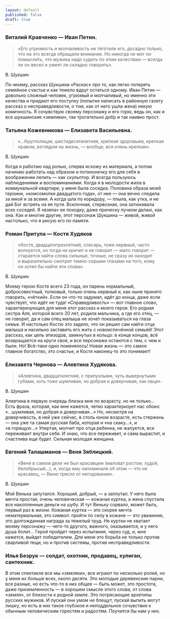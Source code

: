 ```yaml
---
layout: default
published: false
draft: true
---
```


### Виталий Кравченко — Иван Петин.



> «Его угрюмость и молчаливость не тяготили его, досадно только, что на это всегда обращали внимание. Но никогда не мог он помыслить, что мужика надо судить по этим качествам — всегда ли он весел и умеет ли складно говорить».

В. Шукшин

По-моему, рассказ Шукшина «Раскас» про то, как легко потерять семейное счастье и как тяжело вдруг остаться одному. Иван Петин — довольно сложный человек, угрюмый и молчаливый, но именно эти качества и придают его поступку (попытке написать в районную газету рассказ о несправедливости, о том, как от него ушла жена) некую комичность. Я сочувствую своему персонажу и его горю, ведь он, как и все шукшинские «земляки», так трогательно добр и так наивно прост.

### Татьяна Кожевникова — Елизавета Васильевна.

> «…Круглолицая, шестидесятилетняя, крепкая здоровьем, крепкая нравом, взглядом на жизнь, — вообще, вся очень крепкая».

В. Шукшин

Когда я работаю над ролью, сперва исхожу из материала, а потом начинаю работать над образом и потихонечку его для себя в воображении лепить — как скульптор. И всегда пользуюсь наблюдениями и воспоминаниями. Когда я в молодости жила в коммунальной квартире, у меня была соседка. Половина образа моей героини, «комсомолки двадцатого года», от нее — она вечно следила за мной и за всеми. А когда шла по коридору, — плыла, как утка, и не дай Бог встрять на ее пути. Всклочная, стервозная, она затюкивала всех соседей. Я «взяла» ее походку, даже прическу пучком делаю, как она. Как и многие другие, этот персонаж Шукшина — живой, живой настолько, что я рисую его по памяти.

### Роман Притула — Костя Худяков

> «Костя, двадцатитрехлетний, слесарь, тоже нервный, часто волнуется, но тогда не кричит и не говорит — мало говорит — старается найти слова сильные, точные, не сразу их находит и выразительно смотрит темно-серыми глазами на того, кому он хотел бы найти эти слова».

В. Шукшин

Моему герою Косте всего 23 года, он парень нормальный, добросовестный, толковый, только очень нервный и, как ныне принято говорить, «чёткий». Если он что-то задумал, идёт до конца, даже если чувствует, что идёт не туда! «Справедливость» — вот главное слово, характеризующее для меня этот рассказ и моего героя. Его родная сестра Аля, которой всего 20 лет, родила мальчика, а где его отец, — не говорит, да и сам отец малыша не хочет показываться на глаза семье. И настолько Костю это задело, что он решил сам найти отца малыша и насильно заставить его жить с новоиспечённой семьёй! Этот рассказ, как цепь эпизодов, замкнутых в кольцо: в конце концов, всё возвращается на круги своя, и все персонажи остаются с тем, с чем и были. Но! Всё-таки одно поменялось! Новая жизнь — это самое главное богатство, это счастье, и Костя наконец-то это понимает!

### Елизавета Чернова — Алевтина Худякова.

> «Алевтина, двадцатилетняя, с припухлыми, чуть вывернутыми губами, хоть тоже шумливая, но добрая и доверчивая, как овца».

В. Шукшин

Алевтина в первую очередь близка мне по возрасту, но не только… Есть фраза, которая, как мне кажется, четко характеризует нас обоих: «…шумливая, но добрая и доверчивая…» Но, несмотря на доверчивость, в ней уже сейчас, в столь юном возрасте, есть стержень — она уже та самая русская баба, которая и «на скаку…», и «в горящую…» Упертая, молчит про отца ребенка, не жалуется, все переживает внутри себя. И знаю, что все переживет, и сама вырастит, и счастлива еще будет. Сильная молодая женщина.

### Евгений Талашманов — Веня Зяблицкий.

> «Веня в самом деле не был красавцем (маловат ростом, худой, белобрысый…), и, когда ему напоминали об этом — что не красавец, — Веню трясло от негодования».

В. Шукшин

Мой Венька запутался. Хороший, добрый, — а заплутал. У него была мечта простая, очень человеческая — кожаная куртка, а жена спустила все накопленные деньги на шубу. И тут Веньку сорвало, может быть, первый раз в жизни. Кожаная куртка — это скорее мечта нематериальная, это символ: пройти по селу в кожане — это уважение, это долгожданная награда за тяжелый труд. Не куртки не хватает моему персонажу — чего-то другого, важного, оказывается, и у него душа болит… Герой пройдет через испытания, через суд, и, мне кажется, выйдет победителем. Для меня это борьба не только против сварливой тещи, но и против системы, против несправедливости.

### Илья Безрук — солдат, охотник, продавец, хулиган, сантехник.

В этом спектакле все мы «земляки», все играют по несколько ролей, но у меня их больше всех, около десяти. Это молодые деревенские парни, все разные, но есть что-то в них общее — быть может, это простота, даже приземленность — в хорошем смысле этого слова, от слова «земля», от близости к родной земле. Это потрясающие архетипы русских мужиков. И пускай они умом не блещут, пускай выпить могут лишку, но есть в них такое глубокое и неподдельное сочувствие к обычным человеческим горестям и радостям. Поучится бы нам у них.